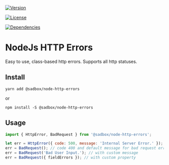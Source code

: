 [![Version](https://badgen.net/npm/v/@sadbox/node-http-errors)](https://www.npmjs.com/package/@sadbox/walledator)

[![License](https://badgen.net/npm/license/@sadbox/node-http-errors)](https://www.npmjs.com/package/@sadbox/walledator)

[![Dependencies](https://badgen.net/david/dep/strayiker/node-http-errors)](https://www.npmjs.com/package/@sadbox/walledator)

# NodeJs HTTP Errors

Easy to use, class-based http errors. Supports all http statuses.

## Install

`yarn add @sadbox/node-http-errors`

or

`npm install -S @sadbox/node-http-errors`

## Usage

```javascript
import { HttpError, BadRequest } from '@sadbox/node-http-errors';

let err = HttpError({ code: 500, message: 'Internal Server Error.' });
err = BadRequest(); // code 400 and default message for bad request error
err = BadRequest('Bad User Input.'); // with custom message
err = BadRequest({ fieldErrors }); // with custom property
```
